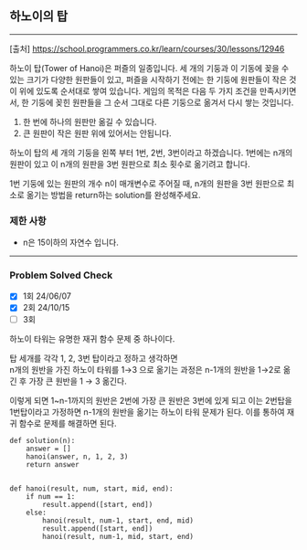 ## 하노이의 탑

---

[출처] https://school.programmers.co.kr/learn/courses/30/lessons/12946

하노이 탑(Tower of Hanoi)은 퍼즐의 일종입니다. 
세 개의 기둥과 이 기동에 꽂을 수 있는 크기가 다양한 원판들이 있고, 
퍼즐을 시작하기 전에는 한 기둥에 원판들이 작은 것이 위에 있도록 순서대로 쌓여 있습니다. 
게임의 목적은 다음 두 가지 조건을 만족시키면서, 
한 기둥에 꽂힌 원판들을 그 순서 그대로 다른 기둥으로 옮겨서 다시 쌓는 것입니다.

1. 한 번에 하나의 원판만 옮길 수 있습니다.
2. 큰 원판이 작은 원판 위에 있어서는 안됩니다.

하노이 탑의 세 개의 기둥을 왼쪽 부터 1번, 2번, 3번이라고 하겠습니다. 
1번에는 n개의 원판이 있고 이 n개의 원판을 3번 원판으로 최소 횟수로 옮기려고 합니다.

1번 기둥에 있는 원판의 개수 n이 매개변수로 주어질 때, 
n개의 원판을 3번 원판으로 최소로 옮기는 방법을 return하는 solution를 완성해주세요.

### 제한 사항

- n은 15이하의 자연수 입니다.

---
### Problem Solved Check
- [x] 1회 24/06/07
- [x] 2회 24/10/15
- [ ] 3회

하노이 타워는 유명한 재귀 함수 문제 중 하나이다.  

탑 세개를 각각 1, 2, 3번 탑이라고 정하고 생각하면  
n개의 원반을 가진 하노이 타워를 1→3 으로 옮기는 과정은 
n-1개의 원반을 1→2로 옮긴 후 가장 큰 원반을 1 → 3 옮긴다.  

이렇게 되면 1~n-1까지의 원반은 2번에 가장 큰 원반은 3번에 있게 되고 이는 2번탑을 1번탑이라고 
가정하면 n-1개의 원반을 옮기는 하노이 타워 문제가 된다.
이를 통하여 재귀 함수로 문제를 해결하면 된다.

~~~
def solution(n):
    answer = []
    hanoi(answer, n, 1, 2, 3)
    return answer


def hanoi(result, num, start, mid, end):
    if num == 1:
        result.append([start, end])
    else:
        hanoi(result, num-1, start, end, mid)
        result.append([start, end])
        hanoi(result, num-1, mid, start, end)
        
~~~
